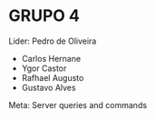 <h1>GRUPO 4</h1>

Lider: Pedro de Oliveira

* Carlos Hernane
* Ygor Castor
* Rafhael Augusto
* Gustavo Alves

Meta: Server queries and commands